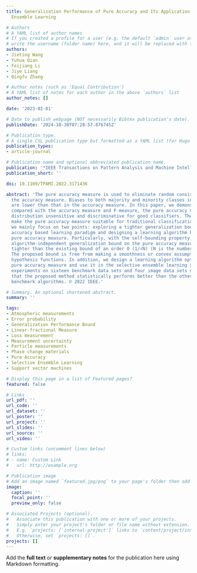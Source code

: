 ```yaml
---
title: Generalization Performance of Pure Accuracy and Its Application in Selective
  Ensemble Learning

# Authors
# A YAML list of author names
# If you created a profile for a user (e.g. the default `admin` user at `content/authors/admin/`), 
# write the username (folder name) here, and it will be replaced with their full name and linked to their profile.
authors:
- Jieting Wang
- Yuhua Qian
- Feijiang Li
- Jiye Liang
- Qingfu Zhang

# Author notes (such as 'Equal Contribution')
# A YAML list of notes for each author in the above `authors` list
author_notes: []

date: '2023-02-01'

# Date to publish webpage (NOT necessarily Bibtex publication's date).
publishDate: '2024-10-30T07:28:57.876745Z'

# Publication type.
# A single CSL publication type but formatted as a YAML list (for Hugo requirements).
publication_types:
- article-journal

# Publication name and optional abbreviated publication name.
publication: '*IEEE Transactions on Pattern Analysis and Machine Intelligence*'
publication_short: ''

doi: 10.1109/TPAMI.2022.3171436

abstract: 'The pure accuracy measure is used to eliminate random consistency from
  the accuracy measure. Biases to both majority and minority classes in the pure accuracy
  are lower than that in the accuracy measure. In this paper, we demonstrate that
  compared with the accuracy measure and F-measure, the pure accuracy measure is class
  distribution insensitive and discriminative for good classifiers. The advantages
  make the pure accuracy measure suitable for traditional classification. Further,
  we mainly focus on two points: exploring a tighter generalization bound on pure
  accuracy based learning paradigm and designing a learning algorithm based on the
  pure accuracy measure. Particularly, with the self-bounding property, we build an
  algorithm-independent generalization bound on the pure accuracy measure, which is
  tighter than the existing bound of an order O (1/√N) (N is the number of instances).
  The proposed bound is free from making a smoothness or convex assumption on the
  hypothesis functions. In addition, we design a learning algorithm optimizing the
  pure accuracy measure and use it in the selective ensemble learning setting. The
  experiments on sixteen benchmark data sets and four image data sets demonstrate
  that the proposed method statistically performs better than the other eight representative
  benchmark algorithms. © 2022 IEEE.'

# Summary. An optional shortened abstract.
summary: ''

tags:
- Atmospheric measurements
- Error probability
- Generalization Performance Bound
- Linear-fractional Measure
- Loss measurement
- Measurement uncertainty
- Particle measurements
- Phase change materials
- Pure Accuracy
- Selective Ensemble Learning
- Support vector machines

# Display this page in a list of Featured pages?
featured: false

# Links
url_pdf: ''
url_code: ''
url_dataset: ''
url_poster: ''
url_project: ''
url_slides: ''
url_source: ''
url_video: ''

# Custom links (uncomment lines below)
# links:
# - name: Custom Link
#   url: http://example.org

# Publication image
# Add an image named `featured.jpg/png` to your page's folder then add a caption below.
image:
  caption: ''
  focal_point: ''
  preview_only: false

# Associated Projects (optional).
#   Associate this publication with one or more of your projects.
#   Simply enter your project's folder or file name without extension.
#   E.g. `projects: ['internal-project']` links to `content/project/internal-project/index.md`.
#   Otherwise, set `projects: []`.
projects: []
---
```


Add the **full text** or **supplementary notes** for the publication here using Markdown formatting.
